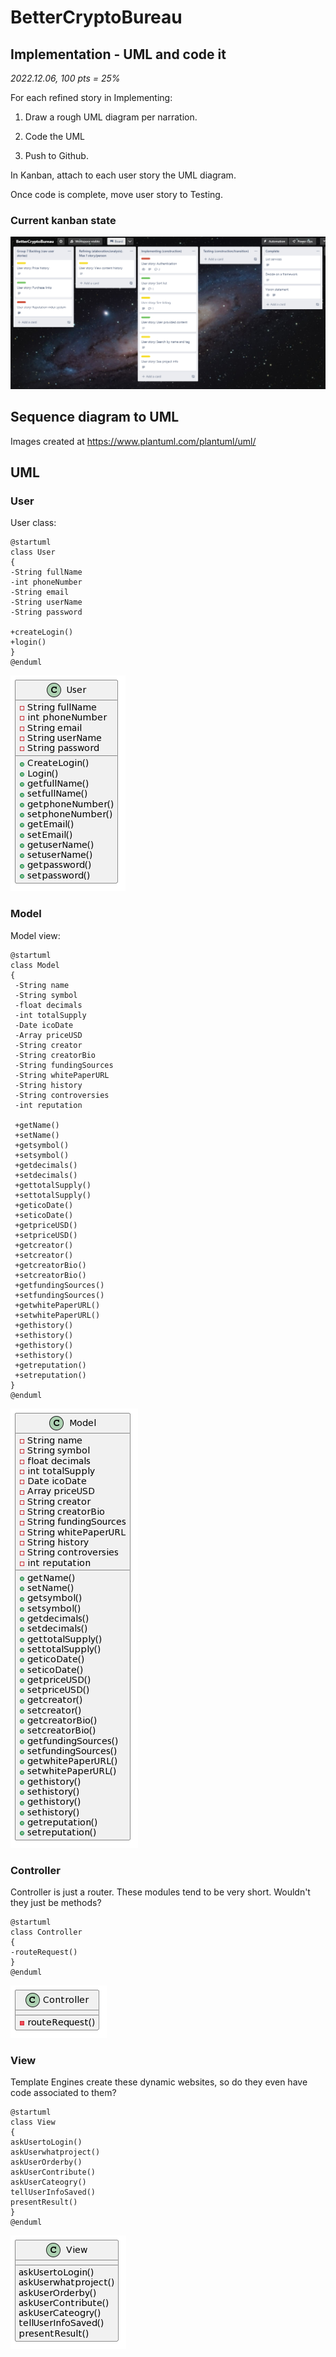# BetterCryptoBureau

## Implementation - UML and code it

*2022.12.06, 100 pts = 25%*

For each refined story in Implementing:

1. Draw a rough UML diagram per narration.

2. Code the UML

3. Push to Github.

In Kanban, attach to each user story the UML diagram.

Once code is complete, move user story to Testing.

### Current kanban state

![kanban](./images/kanban_current_state.png)

## Sequence diagram to UML

Images created at https://www.plantuml.com/plantuml/uml/

## UML

### User

User class:

```plantuml
@startuml
class User
{
-String fullName
-int phoneNumber
-String email
-String userName
-String password

+createLogin()
+login()
}
@enduml
```

![plant_uml_user](./images/uml_user.png)

### Model

Model view:

```plantuml
@startuml
class Model 
{
 -String name
 -String symbol
 -float decimals
 -int totalSupply
 -Date icoDate
 -Array priceUSD
 -String creator
 -String creatorBio
 -String fundingSources
 -String whitePaperURL
 -String history
 -String controversies
 -int reputation
   
 +getName()
 +setName()
 +getsymbol()
 +setsymbol()
 +getdecimals()
 +setdecimals()
 +gettotalSupply()
 +settotalSupply()
 +geticoDate()
 +seticoDate()
 +getpriceUSD()
 +setpriceUSD()
 +getcreator()
 +setcreator()
 +getcreatorBio()
 +setcreatorBio()
 +getfundingSources()
 +setfundingSources()
 +getwhitePaperURL()
 +setwhitePaperURL()
 +gethistory()
 +sethistory()
 +gethistory()
 +sethistory()
 +getreputation()
 +setreputation()
}
@enduml
```

![plant_uml_model](./images/uml_model.png)

### Controller

Controller is just a router. These modules tend to be very short. Wouldn't they just be methods?

```plantuml
@startuml
class Controller
{
-routeRequest()
}
@enduml
```

![plant_uml_controller](./images/uml_controller.png)

### View

Template Engines create these dynamic websites, so do they even have code associated to them?

```plantuml
@startuml
class View 
{
askUsertoLogin()
askUserwhatproject()
askUserOrderby()
askUserContribute()
askUserCateogry()
tellUserInfoSaved()
presentResult()
}
@enduml
```

![plant_uml_view](./images/uml_view.png)
